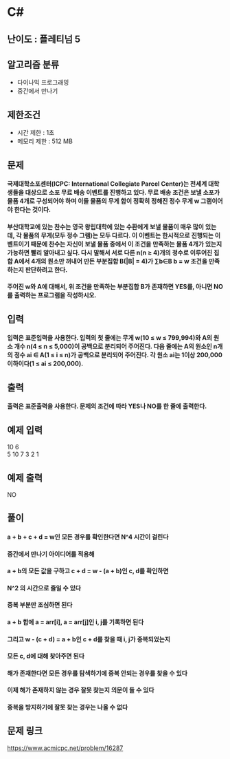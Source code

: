 # C#

## 난이도 : 플레티넘 5

## 알고리즘 분류
  - 다이나믹 프로그래밍
  - 중간에서 만나기

## 제한조건
  - 시간 제한 : 1초
  - 메모리 제한 : 512 MB

## 문제
#### 국제대학소포센터(ICPC: International Collegiate Parcel Center)는 전세계 대학생들을 대상으로 소포 무료 배송 이벤트를 진행하고 있다. 무료 배송 조건은 보낼 소포가 물품 4개로 구성되어야 하며 이들 물품의 무게 합이 정확히 정해진 정수 무게 w 그램이어야 한다는 것이다.
#### 부산대학교에 있는 찬수는 영국 왕립대학에 있는 수환에게 보낼 물품이 매우 많이 있는데, 각 물품의 무게(모두 정수 그램)는 모두 다르다. 이 이벤트는 한시적으로 진행되는 이벤트이기 때문에 찬수는 자신이 보낼 물품 중에서 이 조건을 만족하는 물품 4개가 있는지 가능하면 빨리 알아내고 싶다. 다시 말해서 서로 다른 n(n ≥ 4)개의 정수로 이루어진 집합 A에서 4개의 원소만 꺼내어 만든 부분집합 B(|B| = 4)가 ∑b∈B b = w 조건을 만족하는지 판단하려고 한다. 
#### 주어진 w와 A에 대해서, 위 조건을 만족하는 부분집합 B가 존재하면 YES를, 아니면 NO를 출력하는 프로그램을 작성하시오.

## 입력
#### 입력은 표준입력을 사용한다. 입력의 첫 줄에는 무게 w(10 ≤ w ≤ 799,994)와 A의 원소 개수 n(4 ≤ n ≤ 5,000)이 공백으로 분리되어 주어진다. 다음 줄에는 A의 원소인 n개의 정수 ai ∈ A(1 ≤ i ≤ n)가 공백으로 분리되어 주어진다. 각 원소 ai는 1이상 200,000이하이다(1 ≤ ai ≤ 200,000).

## 출력
#### 출력은 표준출력을 사용한다. 문제의 조건에 따라 YES나 NO를 한 줄에 출력한다.

## 예제 입력
10 6<br/>
5 10 7 3 2 1<br/>

## 예제 출력
NO<br/>

## 풀이
#### a + b + c + d = w인 모든 경우를 확인한다면 N^4 시간이 걸린다
#### 중간에서 만나기 아이디어를 적용해 
#### a + b의 모든 값을 구하고 c + d = w - (a + b)인  c, d를 확인하면
#### N^2 의 시간으로 줄일 수 있다
#### 중복 부분만 조심하면 된다
#### a + b 합에 a = arr[i], a = arr[j]인 i, j를 기록하면 된다
#### 그리고 w - (c + d) = a + b인 c + d를 찾을 때 i, j가 중복되었는지
#### 모든 c, d에 대해 찾아주면 된다
#### 해가 존재한다면 모든 경우를 탐색하기에 중복 안되는 경우를 찾을 수 있다
#### 이제 해가 존재하지 않는 경우 잘못 찾는지 의문이 들 수 있다
#### 중복을 방지하기에 잘못 찾는 경우는 나올 수 없다

## 문제 링크
https://www.acmicpc.net/problem/16287